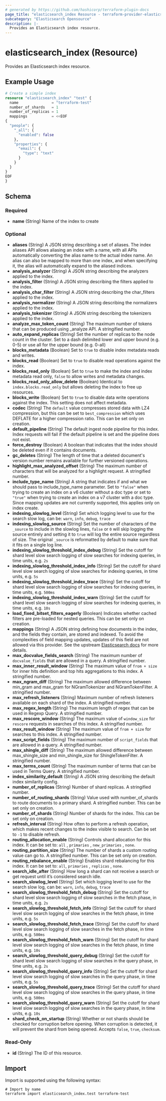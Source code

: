 ```yaml
---
# generated by https://github.com/hashicorp/terraform-plugin-docs
page_title: "elasticsearch_index Resource - terraform-provider-elasticsearch"
subcategory: "Elasticsearch Opensource"
description: |-
  Provides an Elasticsearch index resource.
---
```


# elasticsearch_index (Resource)

Provides an Elasticsearch index resource.

## Example Usage

```terraform
# Create a simple index
resource "elasticsearch_index" "test" {
  name               = "terraform-test"
  number_of_shards   = 1
  number_of_replicas = 1
  mappings           = <<EOF
{
  "people": {
    "_all": {
      "enabled": false
    },
    "properties": {
      "email": {
        "type": "text"
      }
    }
  }
}
EOF
}
```

<!-- schema generated by tfplugindocs -->
## Schema

### Required

- **name** (String) Name of the index to create

### Optional

- **aliases** (String) A JSON string describing a set of aliases. The index aliases API allows aliasing an index with a name, with all APIs automatically converting the alias name to the actual index name. An alias can also be mapped to more than one index, and when specifying it, the alias will automatically expand to the aliased indices.
- **analysis_analyzer** (String) A JSON string describing the analyzers applied to the index.
- **analysis_filter** (String) A JSON string describing the filters applied to the index.
- **analysis_char_filter** (String) A JSON string describing the char_filters applied to the index.
- **analysis_normalizer** (String) A JSON string describing the normalizers applied to the index.
- **analysis_tokenizer** (String) A JSON string describing the tokenizers applied to the index.
- **analyze_max_token_count** (String) The maximum number of tokens that can be produced using _analyze API. A stringified number.
- **auto_expand_replicas** (String) Set the number of replicas to the node count in the cluster. Set to a dash delimited lower and upper bound (e.g. 0-5) or use all for the upper bound (e.g. 0-all)
- **blocks_metadata** (Boolean) Set to `true` to disable index metadata reads and writes.
- **blocks_read** (Boolean) Set to `true` to disable read operations against the index.
- **blocks_read_only** (Boolean) Set to `true` to make the index and index metadata read only, `false` to allow writes and metadata changes.
- **blocks_read_only_allow_delete** (Boolean) Identical to `index.blocks.read_only` but allows deleting the index to free up resources.
- **blocks_write** (Boolean) Set to `true` to disable data write operations against the index. This setting does not affect metadata.
- **codec** (String) The `default` value compresses stored data with LZ4 compression, but this can be set to `best_compression` which uses DEFLATE for a higher compression ratio. This can be set only on creation.
- **default_pipeline** (String) The default ingest node pipeline for this index. Index requests will fail if the default pipeline is set and the pipeline does not exist.
- **force_destroy** (Boolean) A boolean that indicates that the index should be deleted even if it contains documents.
- **gc_deletes** (String) The length of time that a deleted document's version number remains available for further versioned operations.
- **highlight_max_analyzed_offset** (String) The maximum number of characters that will be analyzed for a highlight request. A stringified number.
- **include_type_name** (String) A string that indicates if and what we should pass to include_type_name parameter. Set to `"false"` when trying to create an index on a v6 cluster without a doc type or set to `"true"` when trying to create an index on a v7 cluster with a doc type. Since mapping updates are not currently supported, this applies only on index create.
- **indexing_slowlog_level** (String) Set which logging level to use for the search slow log, can be: `warn`, `info`, `debug`, `trace`
- **indexing_slowlog_source** (String) Set the number of characters of the `_source` to include in the slowlog lines, `false` or `0` will skip logging the source entirely and setting it to `true` will log the entire source regardless of size. The original `_source` is reformatted by default to make sure that it fits on a single log line.
- **indexing_slowlog_threshold_index_debug** (String) Set the cutoff for shard level slow search logging of slow searches for indexing queries, in time units, e.g. `2s`
- **indexing_slowlog_threshold_index_info** (String) Set the cutoff for shard level slow search logging of slow searches for indexing queries, in time units, e.g. `5s`
- **indexing_slowlog_threshold_index_trace** (String) Set the cutoff for shard level slow search logging of slow searches for indexing queries, in time units, e.g. `500ms`
- **indexing_slowlog_threshold_index_warn** (String) Set the cutoff for shard level slow search logging of slow searches for indexing queries, in time units, e.g. `10s`
- **load_fixed_bitset_filters_eagerly** (Boolean) Indicates whether cached filters are pre-loaded for nested queries. This can be set only on creation.
- **mappings** (String) A JSON string defining how documents in the index, and the fields they contain, are stored and indexed. To avoid the complexities of field mapping updates, updates of this field are not allowed via this provider. See the upstream [Elasticsearch docs](https://www.elastic.co/guide/en/elasticsearch/reference/6.8/indices-put-mapping.html#updating-field-mappings) for more details.
- **max_docvalue_fields_search** (String) The maximum number of `docvalue_fields` that are allowed in a query. A stringified number.
- **max_inner_result_window** (String) The maximum value of `from + size` for inner hits definition and top hits aggregations to this index. A stringified number.
- **max_ngram_diff** (String) The maximum allowed difference between min_gram and max_gram for NGramTokenizer and NGramTokenFilter. A stringified number.
- **max_refresh_listeners** (String) Maximum number of refresh listeners available on each shard of the index. A stringified number.
- **max_regex_length** (String) The maximum length of regex that can be used in Regexp Query. A stringified number.
- **max_rescore_window** (String) The maximum value of `window_size` for `rescore` requests in searches of this index. A stringified number.
- **max_result_window** (String) The maximum value of `from + size` for searches to this index. A stringified number.
- **max_script_fields** (String) The maximum number of `script_fields` that are allowed in a query. A stringified number.
- **max_shingle_diff** (String) The maximum allowed difference between max_shingle_size and min_shingle_size for ShingleTokenFilter. A stringified number.
- **max_terms_count** (String) The maximum number of terms that can be used in Terms Query. A stringified number.
- **index_similarity_default** (String) A JSON string describing the default index similarity config.
- **number_of_replicas** (String) Number of shard replicas. A stringified number.
- **number_of_routing_shards** (String) Value used with number_of_shards to route documents to a primary shard. A stringified number. This can be set only on creation.
- **number_of_shards** (String) Number of shards for the index. This can be set only on creation.
- **refresh_interval** (String) How often to perform a refresh operation, which makes recent changes to the index visible to search. Can be set to `-1` to disable refresh.
- **routing_allocation_enable** (String) Controls shard allocation for this index. It can be set to: `all` , `primaries` , `new_primaries` , `none`.
- **routing_partition_size** (String) The number of shards a custom routing value can go to. A stringified number. This can be set only on creation.
- **routing_rebalance_enable** (String) Enables shard rebalancing for this index. It can be set to: `all`, `primaries` , `replicas` , `none`.
- **search_idle_after** (String) How long a shard can not receive a search or get request until it’s considered search idle.
- **search_slowlog_level** (String) Set which logging level to use for the search slow log, can be: `warn`, `info`, `debug`, `trace`
- **search_slowlog_threshold_fetch_debug** (String) Set the cutoff for shard level slow search logging of slow searches in the fetch phase, in time units, e.g. `2s`
- **search_slowlog_threshold_fetch_info** (String) Set the cutoff for shard level slow search logging of slow searches in the fetch phase, in time units, e.g. `5s`
- **search_slowlog_threshold_fetch_trace** (String) Set the cutoff for shard level slow search logging of slow searches in the fetch phase, in time units, e.g. `500ms`
- **search_slowlog_threshold_fetch_warn** (String) Set the cutoff for shard level slow search logging of slow searches in the fetch phase, in time units, e.g. `10s`
- **search_slowlog_threshold_query_debug** (String) Set the cutoff for shard level slow search logging of slow searches in the query phase, in time units, e.g. `2s`
- **search_slowlog_threshold_query_info** (String) Set the cutoff for shard level slow search logging of slow searches in the query phase, in time units, e.g. `5s`
- **search_slowlog_threshold_query_trace** (String) Set the cutoff for shard level slow search logging of slow searches in the query phase, in time units, e.g. `500ms`
- **search_slowlog_threshold_query_warn** (String) Set the cutoff for shard level slow search logging of slow searches in the query phase, in time units, e.g. `10s`
- **shard_check_on_startup** (String) Whether or not shards should be checked for corruption before opening. When corruption is detected, it will prevent the shard from being opened. Accepts `false`, `true`, `checksum`.

### Read-Only

- **id** (String) The ID of this resource.

## Import

Import is supported using the following syntax:

```shell
# Import by name
terraform import elasticsearch_index.test terraform-test
```
